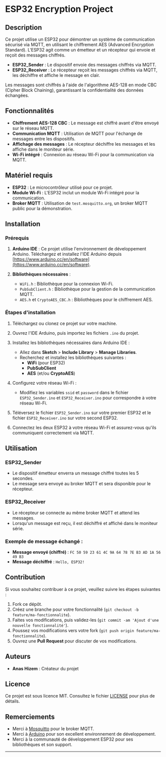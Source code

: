 # ESP32 Encryption Project

## Description

Ce projet utilise un ESP32 pour démontrer un système de communication sécurisé via MQTT, en utilisant le chiffrement AES (Advanced Encryption Standard). L'ESP32 agit comme un émetteur et un récepteur qui envoie et reçoit des messages chiffrés.

- **ESP32_Sender** : Le dispositif envoie des messages chiffrés via MQTT.
- **ESP32_Receiver** : Le récepteur reçoit les messages chiffrés via MQTT, les déchiffre et affiche le message en clair.

Les messages sont chiffrés à l'aide de l'algorithme AES-128 en mode CBC (Cipher Block Chaining), garantissant la confidentialité des données échangées.

## Fonctionnalités

- **Chiffrement AES-128 CBC** : Le message est chiffré avant d'être envoyé sur le réseau MQTT.
- **Communication MQTT** : Utilisation de MQTT pour l'échange de messages entre les dispositifs.
- **Affichage des messages** : Le récepteur déchiffre les messages et les affiche dans le moniteur série.
- **Wi-Fi intégré** : Connexion au réseau Wi-Fi pour la communication via MQTT.

## Matériel requis

- **ESP32** : Le microcontrôleur utilisé pour ce projet.
- **Module Wi-Fi** : L'ESP32 inclut un module Wi-Fi intégré pour la communication.
- **Broker MQTT** : Utilisation de `test.mosquitto.org`, un broker MQTT public pour la démonstration.

## Installation

### Prérequis

1. **Arduino IDE** : Ce projet utilise l'environnement de développement Arduino. Téléchargez et installez l'IDE Arduino depuis [https://www.arduino.cc/en/software](https://www.arduino.cc/en/software).
   
2. **Bibliothèques nécessaires** :
   - `WiFi.h` : Bibliothèque pour la connexion Wi-Fi.
   - `PubSubClient.h` : Bibliothèque pour la gestion de la communication MQTT.
   - `AES.h` et `CryptoAES_CBC.h` : Bibliothèques pour le chiffrement AES.

### Étapes d'installation

1. Téléchargez ou clonez ce projet sur votre machine.
   
2. Ouvrez l'IDE Arduino, puis importez les fichiers `.ino` du projet.

3. Installez les bibliothèques nécessaires dans Arduino IDE :
   - Allez dans **Sketch** > **Include Library** > **Manage Libraries**.
   - Recherchez et installez les bibliothèques suivantes :
     - **WiFi** (pour ESP32)
     - **PubSubClient**
     - **AES** (et/ou **CryptoAES**)

4. Configurez votre réseau Wi-Fi :
   - Modifiez les variables `ssid` et `password` dans le fichier `ESP32_Sender.ino` et `ESP32_Receiver.ino` pour correspondre à votre réseau Wi-Fi.

5. Téléversez le fichier `ESP32_Sender.ino` sur votre premier ESP32 et le fichier `ESP32_Receiver.ino` sur votre second ESP32.

6. Connectez les deux ESP32 à votre réseau Wi-Fi et assurez-vous qu'ils communiquent correctement via MQTT.

## Utilisation

### ESP32_Sender

- Le dispositif émetteur enverra un message chiffré toutes les 5 secondes.
- Le message sera envoyé au broker MQTT et sera disponible pour le récepteur.
  
### ESP32_Receiver

- Le récepteur se connecte au même broker MQTT et attend les messages.
- Lorsqu'un message est reçu, il est déchiffré et affiché dans le moniteur série.

### Exemple de message échangé :

- **Message envoyé (chiffré)** : `FC 50 59 23 61 4C 9A 64 78 7E B3 AD 1A 56 49 B3`
- **Message déchiffré** : `Hello, ESP32!`

## Contribution

Si vous souhaitez contribuer à ce projet, veuillez suivre les étapes suivantes :

1. Fork ce dépôt.
2. Créez une branche pour votre fonctionnalité (`git checkout -b feature/ma-fonctionnalite`).
3. Faites vos modifications, puis validez-les (`git commit -am 'Ajout d'une nouvelle fonctionnalité'`).
4. Poussez vos modifications vers votre fork (`git push origin feature/ma-fonctionnalite`).
5. Ouvrez une **Pull Request** pour discuter de vos modifications.

## Auteurs

- **Anas Hizem** : Créateur du projet

## Licence

Ce projet est sous licence MIT. Consultez le fichier [LICENSE](LICENSE) pour plus de détails.

## Remerciements

- Merci à [Mosquitto](https://mosquitto.org/) pour le broker MQTT.
- Merci à [Arduino](https://www.arduino.cc/) pour son excellent environnement de développement.
- Merci à la communauté de développement ESP32 pour ses bibliothèques et son support.

---
